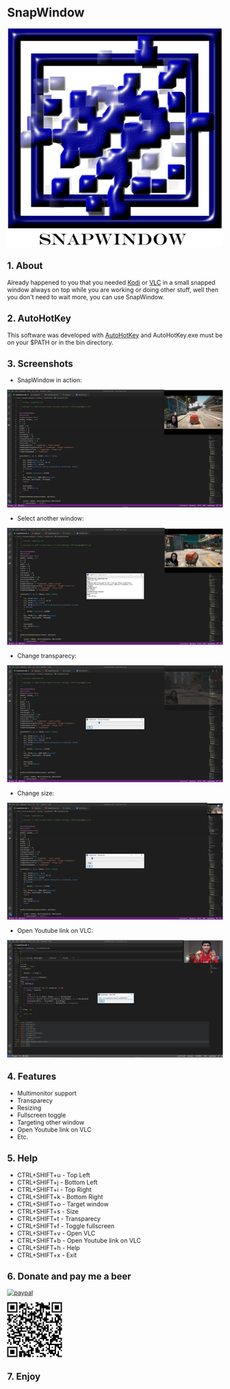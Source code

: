 # SnapWindow

![SnapWindow](https://github.com/Th3On3/SnapWindow/blob/main/resources/splash.png?raw=true)

## 1. About

Already happened to you that you needed [Kodi](https://kodi.tv/) or [VLC](https://www.videolan.org/) in a small snapped window always on top while you are working or doing other stuff, well then you don't need to wait more, you can use SnapWindow.

## 2. AutoHotKey

This software was developed with [AutoHotKey](https://www.autohotkey.com/) and AutoHotKey.exe must be on your $PATH or in the bin directory.

## 3. Screenshots

- SnapWindow in action:

![SnapWindow in action](https://github.com/Th3On3/SnapWindow/blob/main/resources/screen1.png?raw=true)

- Select another window:

![Select another window](https://github.com/Th3On3/SnapWindow/blob/main/resources/screen2.png?raw=true)

- Change transparecy:

![Change transparecy](https://github.com/Th3On3/SnapWindow/blob/main/resources/screen3.png?raw=true)

- Change size:

![Change size](https://github.com/Th3On3/SnapWindow/blob/main/resources/screen4.png?raw=true)

- Open Youtube link on VLC:

![Open Youtube link on VLC](https://github.com/Th3On3/SnapWindow/blob/main/resources/screen5.png?raw=true)

## 4. Features

- Multimonitor support
- Transparecy
- Resizing
- Fullscreen toggle
- Targeting other window
- Open Youtube link on VLC
- Etc.

## 5. Help

- CTRL+SHIFT+u - Top Left
- CTRL+SHIFT+j - Bottom Left
- CTRL+SHIFT+i - Top Right
- CTRL+SHIFT+k - Bottom Right
- CTRL+SHIFT+o - Target window
- CTRL+SHIFT+s - Size
- CTRL+SHIFT+t - Transparecy
- CTRL+SHIFT+f - Toggle fullscreen
- CTRL+SHIFT+v - Open VLC
- CTRL+SHIFT+b - Open Youtube link on VLC
- CTRL+SHIFT+h - Help
- CTRL+SHIFT+x - Exit

## 6. Donate and pay me a beer

[![paypal](https://www.paypalobjects.com/en_US/i/btn/btn_donateCC_LG.gif)](https://www.paypal.com/donate?cmd=_donations&business=fmfrodrigues@gmail.com&currency_code=EUR)

![paypal](https://github.com/Th3On3/SnapWindow/blob/main/resources/paypal.png?raw=true)

## 7. Enjoy
